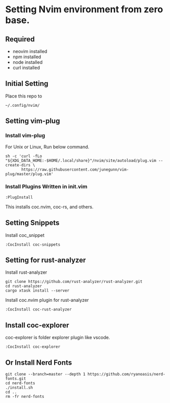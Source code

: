 # Setting Nvim environment from zero base.

## Required
- neovim installed
- npm installed
- node installed
- curl installed

## Initial Setting
Place this repo to 
```
~/.config/nvim/
```

## Setting vim-plug
### Install vim-plug
For Unix or Linux, Run below command.
```
sh -c 'curl -fLo "${XDG_DATA_HOME:-$HOME/.local/share}"/nvim/site/autoload/plug.vim --create-dirs \
       https://raw.githubusercontent.com/junegunn/vim-plug/master/plug.vim'
```
### Install Plugins Written in init.vim
```
:PlugInstall
```
This installs coc.nvim, coc-rs, and others.

## Setting Snippets
Install coc_snippet
```
:CocInstall coc-snippets
```

## Setting for rust-analyzer
Install rust-analyzer
```
git clone https://github.com/rust-analyzer/rust-analyzer.git
cd rust-analyzer
cargo xtask install --server
```

Install coc.nvim plugin for rust-analyzer
```
:CocInstall coc-rust-analyzer
```

## Install coc-explorer
coc-explorer is folder explorer plugin like vscode.
```
:CocInstall coc-explorer
```

## Or Install Nerd Fonts
```
git clone --branch=master --depth 1 https://github.com/ryanoasis/nerd-fonts.git
cd nerd-fonts
./install.sh
cd ..
rm -fr nerd-fonts
```


